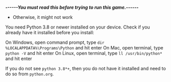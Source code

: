 ***------You must read this before trying to run this game.------***
- Otherwise, it might not work 

You need Python 3.8 or newer installed on your device. Check if you already have it installed before you install:

On Windows, open command prompt, type `dir %LOCALAPPDATA%\Programs\Python` and hit enter
On Mac, open terminal, type `python -V` and hit enter
On Linux, open terminal, type `ll /usr/bin/python*` and hit enter

If you do not see `python 3.8*+`, then you do not have it installed and need to do so from `python.org`.
